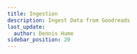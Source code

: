 ```yaml
---
title: Ingestion
description: Ingest Data from Goodreads
last_update:
  author: Dennis Hume
sidebar_position: 20
---
```


